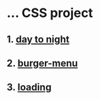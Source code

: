 #  ... CSS project
## 1. [day to night](https://codepen.io/ori-wiki/pen/QWxpjVy)
## 2. [burger-menu](https://codepen.io/ori-wiki/pen/wvXowbw) 
## 3. [ loading](https://codepen.io/ori-wiki/pen/KKeLYXa)
